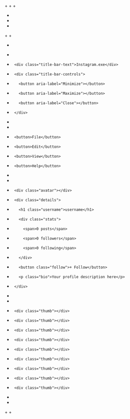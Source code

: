 
+<!DOCTYPE html>
+<html lang="ja">
+<head>
+  <meta charset="UTF-8">
+  <title>Portfolio</title>
+  <link rel="stylesheet" href="styles.css">
+</head>
+<body>
+  <div class="window">
+    <div class="title-bar">
+      <div class="title-bar-text">Instagram.exe</div>
+      <div class="title-bar-controls">
+        <button aria-label="Minimize"></button>
+        <button aria-label="Maximize"></button>
+        <button aria-label="Close"></button>
+      </div>
+    </div>
+    <div class="menu-bar">
+      <button>File</button>
+      <button>Edit</button>
+      <button>View</button>
+      <button>Help</button>
+    </div>
+    <div class="profile">
+      <div class="avatar"></div>
+      <div class="details">
+        <h1 class="username">username</h1>
+        <div class="stats">
+          <span>0 posts</span>
+          <span>0 followers</span>
+          <span>0 following</span>
+        </div>
+        <button class="follow">+ Follow</button>
+        <p class="bio">Your profile description here</p>
+      </div>
+    </div>
+    <div class="gallery">
+      <div class="thumb"></div>
+      <div class="thumb"></div>
+      <div class="thumb"></div>
+      <div class="thumb"></div>
+      <div class="thumb"></div>
+      <div class="thumb"></div>
+      <div class="thumb"></div>
+      <div class="thumb"></div>
+      <div class="thumb"></div>
+    </div>
+  </div>
+</body>
+</html>
